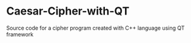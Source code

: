 # Caesar-Cipher-with-QT
Source code for a cipher program created with C++ language using QT framework
